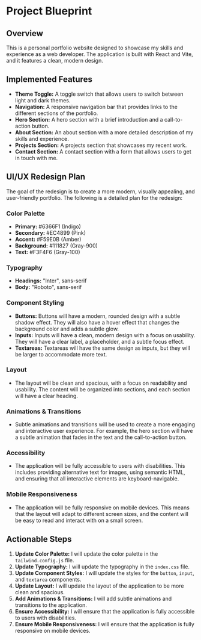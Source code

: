 # Project Blueprint

## Overview

This is a personal portfolio website designed to showcase my skills and experience as a web developer. The application is built with React and Vite, and it features a clean, modern design.

## Implemented Features

*   **Theme Toggle:** A toggle switch that allows users to switch between light and dark themes.
*   **Navigation:** A responsive navigation bar that provides links to the different sections of the portfolio.
*   **Hero Section:** A hero section with a brief introduction and a call-to-action button.
*   **About Section:** An about section with a more detailed description of my skills and experience.
*   **Projects Section:** A projects section that showcases my recent work.
*   **Contact Section:** A contact section with a form that allows users to get in touch with me.

## UI/UX Redesign Plan

The goal of the redesign is to create a more modern, visually appealing, and user-friendly portfolio. The following is a detailed plan for the redesign:

### Color Palette

*   **Primary:** #6366F1 (Indigo)
*   **Secondary:** #EC4899 (Pink)
*   **Accent:** #F59E0B (Amber)
*   **Background:** #111827 (Gray-900)
*   **Text:** #F3F4F6 (Gray-100)

### Typography

*   **Headings:** "Inter", sans-serif
*   **Body:** "Roboto", sans-serif

### Component Styling

*   **Buttons:** Buttons will have a modern, rounded design with a subtle shadow effect. They will also have a hover effect that changes the background color and adds a subtle glow.
*   **Inputs:** Inputs will have a clean, modern design with a focus on usability. They will have a clear label, a placeholder, and a subtle focus effect.
*   **Textareas:** Textareas will have the same design as inputs, but they will be larger to accommodate more text.

### Layout

*   The layout will be clean and spacious, with a focus on readability and usability. The content will be organized into sections, and each section will have a clear heading.

### Animations & Transitions

*   Subtle animations and transitions will be used to create a more engaging and interactive user experience. For example, the hero section will have a subtle animation that fades in the text and the call-to-action button.

### Accessibility

*   The application will be fully accessible to users with disabilities. This includes providing alternative text for images, using semantic HTML, and ensuring that all interactive elements are keyboard-navigable.

### Mobile Responsiveness

*   The application will be fully responsive on mobile devices. This means that the layout will adapt to different screen sizes, and the content will be easy to read and interact with on a small screen.

## Actionable Steps

1.  **Update Color Palette:** I will update the color palette in the `tailwind.config.js` file.
2.  **Update Typography:** I will update the typography in the `index.css` file.
3.  **Update Component Styles:** I will update the styles for the `button`, `input`, and `textarea` components.
4.  **Update Layout:** I will update the layout of the application to be more clean and spacious.
5.  **Add Animations & Transitions:** I will add subtle animations and transitions to the application.
6.  **Ensure Accessibility:** I will ensure that the application is fully accessible to users with disabilities.
7.  **Ensure Mobile Responsiveness:** I will ensure that the application is fully responsive on mobile devices.
